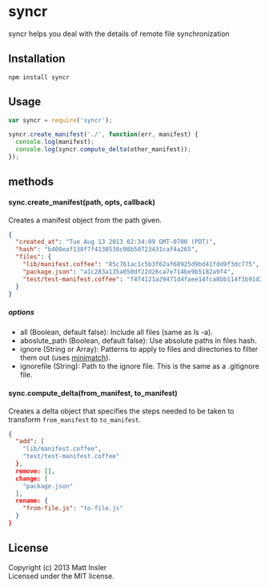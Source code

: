 # syncr

syncr helps you deal with the details of remote file synchronization

## Installation
```
npm install syncr
```

## Usage

```javascript
var syncr = require('syncr');

syncr.create_manifest('./', function(err, manifest) {
  console.log(manifest);
  console.log(syncr.compute_delta(other_manifest));
});
```

## methods

#### sync.create_manifest(path, opts, callback)

Creates a manifest object from the path given.

```json
{
  "created_at": "Tue Aug 13 2013 02:34:09 GMT-0700 (PDT)",
  "hash": "b408eaf138f7f4138538c98b50723431caf4a265",
  "files": {
    "lib/manifest.coffee": "85c761ac1c5b3f62af68925d9bd41fdd9f3dc775",
    "package.json": "a1c283a135a050df22d26ca7e714be9b5182a9f4",
    "test/test-manifest.coffee": "f4f4121a29471d4faee14fca8bb114f3b91d23de"
  }
}
```

##### options

- all (Boolean, default false): Include all files (same as ls -a).
- aboslute_path (Boolean, default false): Use absolute paths in files hash.
- ignore (String or Array): Patterns to apply to files and directories to filter them out (uses [minimatch](https://npmjs.org/package/minimatch)).
- ignorefile (String): Path to the ignore file. This is the same as a .gitignore file.

#### sync.compute_delta(from_manifest, to_manifest)

Creates a delta object that specifies the steps needed to be taken to transform
`from_manifest` to `to_manifest`.

```json
{
  "add": [
    "lib/manifest.coffee",
    "test/test-manifest.coffee"
  },
  remove: [],
  change: [
    "package.json"
  ],
  rename: {
    "from-file.js": "to-file.js"
  }
}
```

## License
Copyright (c) 2013 Matt Insler  
Licensed under the MIT license.
